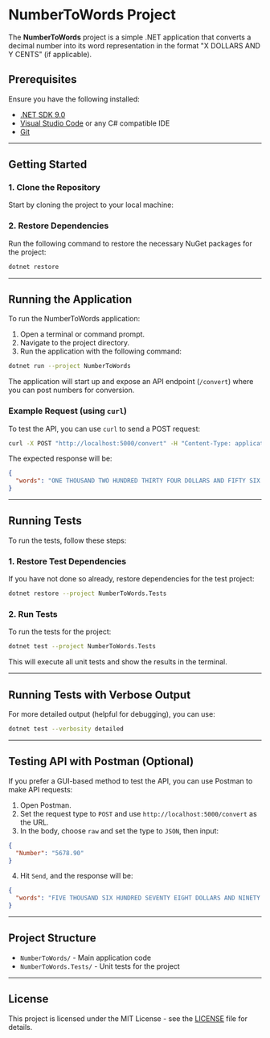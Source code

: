 # NumberToWords Project

The **NumberToWords** project is a simple .NET application that converts a decimal number into its word representation in the format "X DOLLARS AND Y CENTS" (if applicable).

## Prerequisites

Ensure you have the following installed:

- [.NET SDK 9.0](https://dotnet.microsoft.com/download/dotnet)
- [Visual Studio Code](https://code.visualstudio.com/) or any C# compatible IDE
- [Git](https://git-scm.com/)

---

## Getting Started

### 1. Clone the Repository

Start by cloning the project to your local machine:

### 2. Restore Dependencies

Run the following command to restore the necessary NuGet packages for the project:

```bash
dotnet restore
```

---

## Running the Application

To run the NumberToWords application:

1. Open a terminal or command prompt.
2. Navigate to the project directory.
3. Run the application with the following command:

```bash
dotnet run --project NumberToWords
```

The application will start up and expose an API endpoint (`/convert`) where you can post numbers for conversion.

### Example Request (using `curl`)

To test the API, you can use `curl` to send a POST request:

```bash
curl -X POST "http://localhost:5000/convert" -H "Content-Type: application/json" -d '{"Number": "1234.56"}'
```

The expected response will be:

```json
{
  "words": "ONE THOUSAND TWO HUNDRED THIRTY FOUR DOLLARS AND FIFTY SIX CENTS"
}
```

---

## Running Tests

To run the tests, follow these steps:

### 1. Restore Test Dependencies

If you have not done so already, restore dependencies for the test project:

```bash
dotnet restore --project NumberToWords.Tests
```

### 2. Run Tests

To run the tests for the project:

```bash
dotnet test --project NumberToWords.Tests
```

This will execute all unit tests and show the results in the terminal.

---

## Running Tests with Verbose Output

For more detailed output (helpful for debugging), you can use:

```bash
dotnet test --verbosity detailed
```

---

## Testing API with Postman (Optional)

If you prefer a GUI-based method to test the API, you can use Postman to make API requests:

1. Open Postman.
2. Set the request type to `POST` and use `http://localhost:5000/convert` as the URL.
3. In the body, choose `raw` and set the type to `JSON`, then input:

```json
{
  "Number": "5678.90"
}
```

4. Hit `Send`, and the response will be:

```json
{
  "words": "FIVE THOUSAND SIX HUNDRED SEVENTY EIGHT DOLLARS AND NINETY CENTS"
}
```

---

## Project Structure

- `NumberToWords/` - Main application code
- `NumberToWords.Tests/` - Unit tests for the project

---

## License

This project is licensed under the MIT License - see the [LICENSE](LICENSE) file for details.
